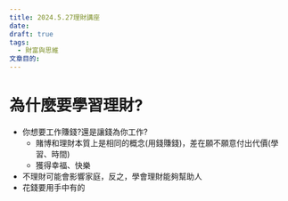 ```yaml
---
title: 2024.5.27理財講座
date: 
draft: true
tags:
  - 財富與思維
文章目的:
---
```

# 為什麼要學習理財?

- 你想要工作賺錢?還是讓錢為你工作?
	- 賭博和理財本質上是相同的概念(用錢賺錢)，差在願不願意付出代價(學習、時間)
	- 獲得幸福、快樂
- 不理財可能會影響家庭，反之，學會理財能夠幫助人
- 花錢要用手中有的

